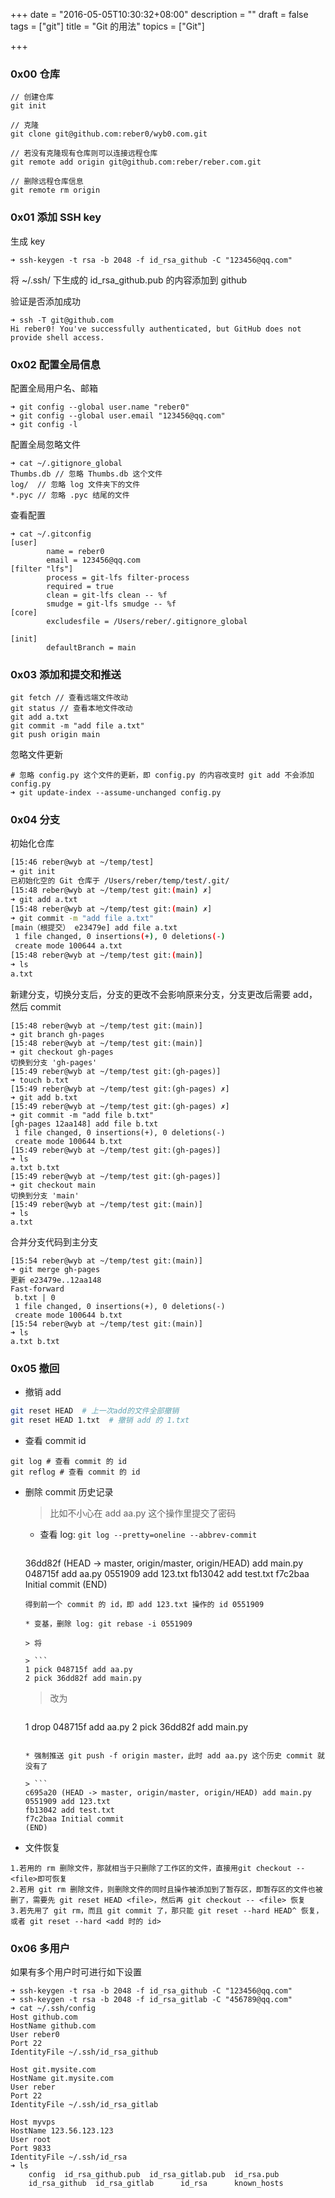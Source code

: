 +++
date = "2016-05-05T10:30:32+08:00"
description = ""
draft = false
tags = ["git"]
title = "Git 的用法"
topics = ["Git"]

+++

### 0x00 仓库
```
// 创建仓库
git init

// 克隆
git clone git@github.com:reber0/wyb0.com.git

// 若没有克隆现有仓库则可以连接远程仓库
git remote add origin git@github.com:reber/reber.com.git

// 删除远程仓库信息
git remote rm origin
```

### 0x01 添加 SSH key
生成 key
```
➜ ssh-keygen -t rsa -b 2048 -f id_rsa_github -C "123456@qq.com"
```

将 ~/.ssh/ 下生成的 id_rsa_github.pub 的内容添加到 github

验证是否添加成功
```
➜ ssh -T git@github.com
Hi reber0! You've successfully authenticated, but GitHub does not provide shell access.
```

### 0x02 配置全局信息
配置全局用户名、邮箱
```
➜ git config --global user.name "reber0"
➜ git config --global user.email "123456@qq.com"
➜ git config -l
```

配置全局忽略文件
```
➜ cat ~/.gitignore_global
Thumbs.db // 忽略 Thumbs.db 这个文件
log/  // 忽略 log 文件夹下的文件
*.pyc // 忽略 .pyc 结尾的文件
```

查看配置
```
➜ cat ~/.gitconfig
[user]
        name = reber0
        email = 123456@qq.com
[filter "lfs"]
        process = git-lfs filter-process
        required = true
        clean = git-lfs clean -- %f
        smudge = git-lfs smudge -- %f
[core]
        excludesfile = /Users/reber/.gitignore_global

[init]
        defaultBranch = main
```

### 0x03 添加和提交和推送
```
git fetch // 查看远端文件改动
git status // 查看本地文件改动
git add a.txt
git commit -m "add file a.txt"
git push origin main
```

忽略文件更新
```
# 忽略 config.py 这个文件的更新，即 config.py 的内容改变时 git add 不会添加 config.py
➜ git update-index --assume-unchanged config.py
```

### 0x04 分支
初始化仓库
```sh
[15:46 reber@wyb at ~/temp/test]
➜ git init
已初始化空的 Git 仓库于 /Users/reber/temp/test/.git/
[15:48 reber@wyb at ~/temp/test git:(main) ✗]
➜ git add a.txt
[15:48 reber@wyb at ~/temp/test git:(main) ✗]
➜ git commit -m "add file a.txt"
[main（根提交） e23479e] add file a.txt
 1 file changed, 0 insertions(+), 0 deletions(-)
 create mode 100644 a.txt
[15:48 reber@wyb at ~/temp/test git:(main)]
➜ ls
a.txt
```

新建分支，切换分支后，分支的更改不会影响原来分支，分支更改后需要 add，然后 commit
```
[15:48 reber@wyb at ~/temp/test git:(main)]
➜ git branch gh-pages
[15:48 reber@wyb at ~/temp/test git:(main)]
➜ git checkout gh-pages
切换到分支 'gh-pages'
[15:49 reber@wyb at ~/temp/test git:(gh-pages)]
➜ touch b.txt
[15:49 reber@wyb at ~/temp/test git:(gh-pages) ✗]
➜ git add b.txt
[15:49 reber@wyb at ~/temp/test git:(gh-pages) ✗]
➜ git commit -m "add file b.txt"
[gh-pages 12aa148] add file b.txt
 1 file changed, 0 insertions(+), 0 deletions(-)
 create mode 100644 b.txt
[15:49 reber@wyb at ~/temp/test git:(gh-pages)]
➜ ls
a.txt b.txt
[15:49 reber@wyb at ~/temp/test git:(gh-pages)]
➜ git checkout main
切换到分支 'main'
[15:49 reber@wyb at ~/temp/test git:(main)]
➜ ls
a.txt
```

合并分支代码到主分支
```
[15:54 reber@wyb at ~/temp/test git:(main)]
➜ git merge gh-pages
更新 e23479e..12aa148
Fast-forward
 b.txt | 0
 1 file changed, 0 insertions(+), 0 deletions(-)
 create mode 100644 b.txt
[15:54 reber@wyb at ~/temp/test git:(main)]
➜ ls
a.txt b.txt
```

### 0x05 撤回

* 撤销 add
```bash
git reset HEAD  # 上一次add的文件全部撤销
git reset HEAD 1.txt  # 撤销 add 的 1.txt
```

* 查看 commit id
```
git log # 查看 commit 的 id  
git reflog # 查看 commit 的 id  
```

* 删除 commit 历史记录

    > 比如不小心在 add aa.py 这个操作里提交了密码

    * 查看 log: `git log --pretty=oneline --abbrev-commit`

    > ```
    36dd82f (HEAD -> master, origin/master, origin/HEAD) add main.py
    048715f add aa.py
    0551909 add 123.txt
    fb13042 add test.txt
    f7c2baa Initial commit
    (END)
    ```
    得到前一个 commit 的 id，即 add 123.txt 操作的 id 0551909

    * 变基，删除 log: git rebase -i 0551909
    
    > 将

    > ```
    1 pick 048715f add aa.py
    2 pick 36dd82f add main.py
    ```

    > 改为

    > ```
    1 drop 048715f add aa.py
    2 pick 36dd82f add main.py
    ```

    * 强制推送 git push -f origin master，此时 add aa.py 这个历史 commit 就没有了

    > ```
    c695a20 (HEAD -> master, origin/master, origin/HEAD) add main.py
    0551909 add 123.txt
    fb13042 add test.txt
    f7c2baa Initial commit
    (END)
    ```

* 文件恢复

```
1.若用的 rm 删除文件，那就相当于只删除了工作区的文件，直接用git checkout -- <file>即可恢复
2.若用 git rm 删除文件，则删除文件的同时且操作被添加到了暂存区，即暂存区的文件也被删了，需要先 git reset HEAD <file>，然后再 git checkout -- <file> 恢复
3.若先用了 git rm，而且 git commit 了，那只能 git reset --hard HEAD^ 恢复，或者 git reset --hard <add 时的 id>
```

### 0x06 多用户
如果有多个用户时可进行如下设置
```
➜ ssh-keygen -t rsa -b 2048 -f id_rsa_github -C "123456@qq.com"
➜ ssh-keygen -t rsa -b 2048 -f id_rsa_gitlab -C "456789@qq.com"
➜ cat ~/.ssh/config
Host github.com
HostName github.com
User reber0
Port 22
IdentityFile ~/.ssh/id_rsa_github

Host git.mysite.com
HostName git.mysite.com
User reber
Port 22
IdentityFile ~/.ssh/id_rsa_gitlab

Host myvps
HostName 123.56.123.123
User root
Port 9833
IdentityFile ~/.ssh/id_rsa
➜ ls
    config  id_rsa_github.pub  id_rsa_gitlab.pub  id_rsa.pub
    id_rsa_github  id_rsa_gitlab      id_rsa      known_hosts
```